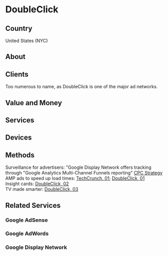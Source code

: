 # DoubleClick

## Country
United States (NYC)

## About

## Clients

Too numerous to name, as DoubleClick is one of the major ad networks.

## Value and Money

## Services

## Devices

## Methods

Surveillance for advertisers: "Google Display Network offers tracking through "Google Analytics Multi-Channel Funnels reporting" [CPC Strategy](http://www.cpcstrategy.com/blog/2017/06/google-display-network)  
AMP ads to speed up load times: [TechCrunch, 01](https://techcrunch.com/2017/05/23/amping-up-ads); [DoubleClick, 01](https://www.doubleclickbygoogle.com/articles/whats-next-mobile)  
Insight cards: [DoubleClick, 02](https://www.doubleclickbygoogle.com/articles/building-beyond-insights-engine)  
TV made smarter: [DoubleClick, 03](https://www.doubleclickbygoogle.com/articles/tv-made-smarter)







## Related Services

### Google AdSense


### Google AdWords


### Google Display Network


